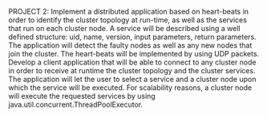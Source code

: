 PROJECT 2:
Implement a distributed application based on heart-beats in order to identify the cluster topology at run-time, as well as the
services that run on each cluster node.
A service will be described using a well defined structure: uid, name, version, input parameters, return parameters.
The application will detect the faulty nodes as well as any new nodes that join the cluster.
The heart-beats will be implemented by using UDP packets.
Develop a client application that will be able to connect to any cluster node in order to receive at runtime the cluster topology and
the cluster services. The application will let the user to select a service and a cluster node upon which the service will be executed.
For scalability reasons, a cluster node will execute the requested services by using java.util.concurrent.ThreadPoolExecutor.
